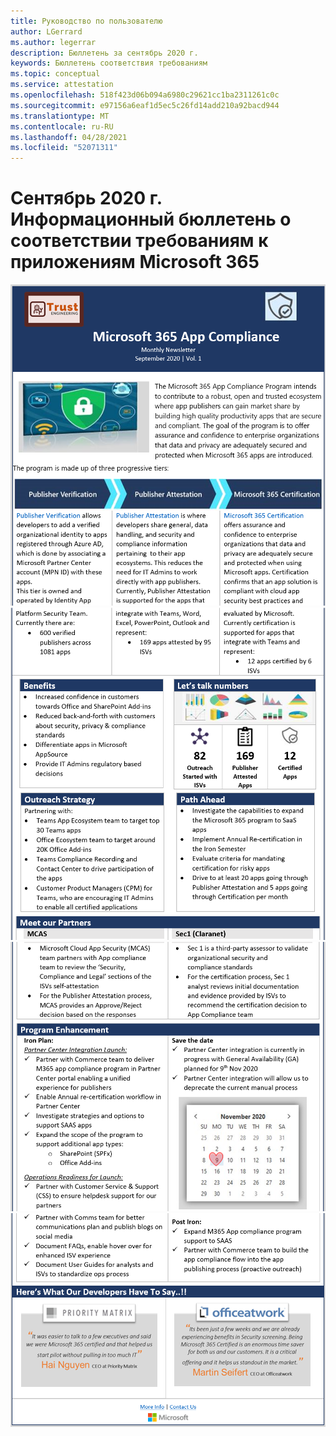 ```yaml
---
title: Руководство по пользователю
author: LGerrard
ms.author: legerrar
description: Бюллетень за сентябрь 2020 г.
keywords: Бюллетень соответствия требованиям
ms.topic: conceptual
ms.service: attestation
ms.openlocfilehash: 518f423d06b094a6980c29621cc1ba2311261c0c
ms.sourcegitcommit: e97156a6eaf1d5ec5c26fd14add210a92bacd944
ms.translationtype: MT
ms.contentlocale: ru-RU
ms.lasthandoff: 04/28/2021
ms.locfileid: "52071311"
---
```

# <a name="september-2020-microsoft-365-app-compliance-newsletter"></a>Сентябрь 2020 г. Информационный бюллетень о соответствии требованиям к приложениям Microsoft 365


![Alt text ](../media/Sept_SS1.PNG)
 ![ Alt text ](../media/Sept_SS2.PNG)
 ![ Alt text ](../media/Sept_SS3.PNG)
 ![ Alt text Alt text](../media/Sept_SS4.PNG)
